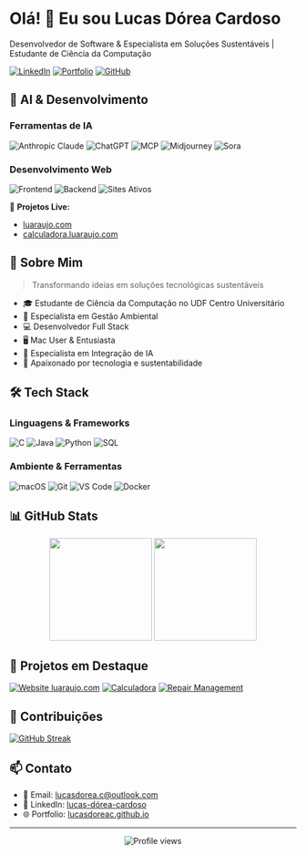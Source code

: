 # Olá! 👋 Eu sou Lucas Dórea Cardoso

Desenvolvedor de Software & Especialista em Soluções Sustentáveis | Estudante de Ciência da Computação

[![LinkedIn](https://img.shields.io/badge/-LinkedIn-0077B5?style=flat&logo=LinkedIn&logoColor=white)](https://linkedin.com/in/lucas-dórea-cardoso-771833112)
[![Portfolio](https://img.shields.io/badge/-Portfolio-000000?style=flat&logo=react&logoColor=white)](https://lucasdoreac.github.io)
[![GitHub](https://img.shields.io/badge/-GitHub-181717?style=flat&logo=github)](https://github.com/Lucasdoreac)

## 🧠 AI & Desenvolvimento

### Ferramentas de IA
![Anthropic Claude](https://img.shields.io/badge/-Claude-4A45FF?style=flat&logo=anthropic&logoColor=white)
![ChatGPT](https://img.shields.io/badge/-ChatGPT-412991?style=flat&logo=openai&logoColor=white)
![MCP](https://img.shields.io/badge/-MCP-FF6B6B?style=flat&logo=python&logoColor=white)
![Midjourney](https://img.shields.io/badge/-Midjourney-000000?style=flat&logo=square&logoColor=white)
![Sora](https://img.shields.io/badge/-Sora-B7178C?style=flat&logo=openai&logoColor=white)

### Desenvolvimento Web
![Frontend](https://img.shields.io/badge/-Frontend-61DAFB?style=flat&logo=react&logoColor=black)
![Backend](https://img.shields.io/badge/-Backend-339933?style=flat&logo=node.js&logoColor=white)
![Sites Ativos](https://img.shields.io/badge/-Sites%20Ativos-FF4088?style=flat&logo=webflow&logoColor=white)

📌 **Projetos Live:**
- [luaraujo.com](https://luaraujo.com)
- [calculadora.luaraujo.com](https://calculadora.luaraujo.com)

## 🚀 Sobre Mim

> Transformando ideias em soluções tecnológicas sustentáveis

- 🎓 Estudante de Ciência da Computação no UDF Centro Universitário
- 🌱 Especialista em Gestão Ambiental
- 💻 Desenvolvedor Full Stack
- 🖥️ Mac User & Entusiasta
- 🤖 Especialista em Integração de IA
- 🌟 Apaixonado por tecnologia e sustentabilidade

## 🛠️ Tech Stack

### Linguagens & Frameworks
![C](https://img.shields.io/badge/-C-00599C?style=flat&logo=c)
![Java](https://img.shields.io/badge/-Java-ED8B00?style=flat&logo=java)
![Python](https://img.shields.io/badge/-Python-3776AB?style=flat&logo=Python&logoColor=white)
![SQL](https://img.shields.io/badge/-SQL-4479A1?style=flat&logo=MySQL&logoColor=white)

### Ambiente & Ferramentas
![macOS](https://img.shields.io/badge/-macOS-000000?style=flat&logo=apple&logoColor=white)
![Git](https://img.shields.io/badge/-Git-F05032?style=flat&logo=git&logoColor=white)
![VS Code](https://img.shields.io/badge/-VS%20Code-007ACC?style=flat&logo=visual-studio-code)
![Docker](https://img.shields.io/badge/-Docker-2496ED?style=flat&logo=docker&logoColor=white)

## 📊 GitHub Stats

<div align="center">
  <img height="180em" src="https://github-readme-stats.vercel.app/api?username=Lucasdoreac&show_icons=true&theme=dracula&include_all_commits=true&count_private=true"/>
  <img height="180em" src="https://github-readme-stats.vercel.app/api/top-langs/?username=Lucasdoreac&layout=compact&langs_count=7&theme=dracula"/>
</div>

## 🎯 Projetos em Destaque

[![Website luaraujo.com](https://github-readme-stats.vercel.app/api/pin/?username=Lucasdoreac&repo=luaraujo-com&theme=dark)](https://luaraujo.com)
[![Calculadora](https://github-readme-stats.vercel.app/api/pin/?username=Lucasdoreac&repo=calculadora&theme=dark)](https://calculadora.luaraujo.com)
[![Repair Management](https://github-readme-stats.vercel.app/api/pin/?username=Lucasdoreac&repo=repair-management&theme=dark)](https://github.com/Lucasdoreac/repair-management)

## 🌱 Contribuições

[![GitHub Streak](https://github-readme-streak-stats.herokuapp.com/?user=Lucasdoreac&theme=dark)](https://git.io/streak-stats)

## 📫 Contato

- 📧 Email: lucasdorea.c@outlook.com
- 💼 LinkedIn: [lucas-dórea-cardoso](https://linkedin.com/in/lucas-dórea-cardoso-771833112)
- 🌐 Portfolio: [lucasdoreac.github.io](https://lucasdoreac.github.io)

---

<div align="center">
  <img src="https://komarev.com/ghpvc/?username=Lucasdoreac&color=blueviolet" alt="Profile views"/>
</div>
